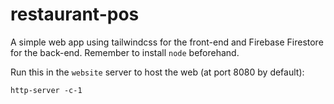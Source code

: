 # restaurant-pos

A simple web app using tailwindcss for the front-end and Firebase Firestore for the back-end. Remember to install `node` beforehand.

Run this in the `website` server to host the web (at port 8080 by default):
```
http-server -c-1
```
